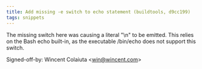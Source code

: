 ```yaml
---
title: Add missing -e switch to echo statement (buildtools, d9cc199)
tags: snippets
---
```


The missing switch here was causing a literal "\\n" to be emitted. This relies on the Bash echo built-in, as the executable /bin/echo does not support this switch.

Signed-off-by: Wincent Colaiuta &lt;win@wincent.com&gt;
